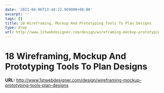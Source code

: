 ```yaml
---
date: '2021-04-06T13:40:22.969000+00:00'
excerpt: ''
tags: []
title: 18 Wireframing, Mockup And Prototyping Tools To Plan Designs
type: drop
url: http://www.1stwebdesigner.com/design/wireframing-mockup-prototyping-tools-plan-designs
---
```


# 18 Wireframing, Mockup And Prototyping Tools To Plan Designs

**URL:** http://www.1stwebdesigner.com/design/wireframing-mockup-prototyping-tools-plan-designs
